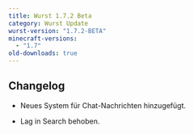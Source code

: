 ```yaml
---
title: Wurst 1.7.2 Beta
category: Wurst Update
wurst-version: "1.7.2-BETA"
minecraft-versions:
  - "1.7"
old-downloads: true
---
```

## Changelog

- Neues System für Chat-Nachrichten hinzugefügt.

- Lag in Search behoben.
